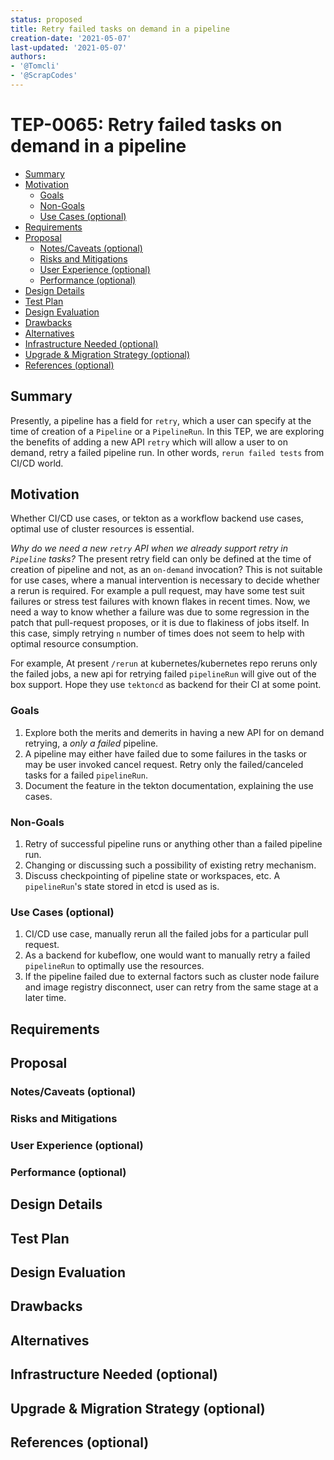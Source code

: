 ```yaml
---
status: proposed
title: Retry failed tasks on demand in a pipeline
creation-date: '2021-05-07'
last-updated: '2021-05-07'
authors:
- '@Tomcli'
- '@ScrapCodes'
---
```


# TEP-0065: Retry failed tasks on demand in a pipeline

<!-- toc -->
- [Summary](#summary)
- [Motivation](#motivation)
    - [Goals](#goals)
    - [Non-Goals](#non-goals)
    - [Use Cases (optional)](#use-cases-optional)
- [Requirements](#requirements)
- [Proposal](#proposal)
    - [Notes/Caveats (optional)](#notescaveats-optional)
    - [Risks and Mitigations](#risks-and-mitigations)
    - [User Experience (optional)](#user-experience-optional)
    - [Performance (optional)](#performance-optional)
- [Design Details](#design-details)
- [Test Plan](#test-plan)
- [Design Evaluation](#design-evaluation)
- [Drawbacks](#drawbacks)
- [Alternatives](#alternatives)
- [Infrastructure Needed (optional)](#infrastructure-needed-optional)
- [Upgrade &amp; Migration Strategy (optional)](#upgrade--migration-strategy-optional)
- [References (optional)](#references-optional)
<!-- /toc -->

## Summary

Presently, a pipeline has a field for `retry`, which a user can specify at the
time of creation of a `Pipeline` or a `PipelineRun`. In this TEP, we are
exploring the benefits of adding a new API `retry` which will allow a user to
on demand, retry a failed pipeline run. In other words, `rerun failed tests`
from CI/CD world.

## Motivation
Whether CI/CD use cases, or tekton as a workflow backend use cases, optimal use of
cluster resources is essential.

_Why do we need a new `retry` API when we already support retry in `Pipeline`
tasks?_ 
The present retry field can only be defined at the time of creation of pipeline
and not, as an `on-demand` invocation? This is not suitable for use cases, where
a manual intervention is necessary to decide whether a rerun is required. For 
example a pull request, may have some test suit failures or stress test failures
with known flakes in recent times. Now, we need a way to know whether a failure
was due to some regression in the patch that pull-request proposes, or it is due
to flakiness of jobs itself. In this case, simply retrying `n` number of times
does not seem to help with optimal resource consumption.

For example, At present `/rerun` at kubernetes/kubernetes repo reruns only
the failed jobs, a new api for retrying failed `pipelineRun` will give out
of the box support. Hope they use `tektoncd` as backend for their CI at some
point.

### Goals

1. Explore both the merits and demerits in having a new API for on demand
   retrying, a _only a failed_ pipeline.
2. A pipeline may either have failed due to some failures in the tasks or may
   be user invoked cancel request. Retry only the failed/canceled tasks for a
   failed `pipelineRun`.
3. Document the feature in the tekton documentation, explaining the use cases.

### Non-Goals

1. Retry of successful pipeline runs or anything other than a failed pipeline
   run.
2. Changing or discussing such a possibility of existing retry mechanism.
3. Discuss checkpointing of pipeline state or workspaces, etc. A `pipelineRun`'s
   state stored in etcd is used as is.
   
### Use Cases (optional)

1. CI/CD use case, manually rerun all the failed jobs for a particular pull 
   request.
2. As a backend for kubeflow, one would want to manually retry a failed 
   `pipelineRun` to optimally use the resources.
3. If the pipeline failed due to external factors such as cluster node
   failure and image registry disconnect, user can retry from the same
   stage at a later time.

## Requirements

<!--
Describe constraints on the solution that must be met. Examples might include
performance characteristics that must be met, specific edge cases that must
be handled, or user scenarios that will be affected and must be accomodated.
-->

## Proposal

<!--
This is where we get down to the specifics of what the proposal actually is.
This should have enough detail that reviewers can understand exactly what
you're proposing, but should not include things like API designs or
implementation.  The "Design Details" section below is for the real
nitty-gritty.
-->

### Notes/Caveats (optional)

<!--
What are the caveats to the proposal?
What are some important details that didn't come across above.
Go in to as much detail as necessary here.
This might be a good place to talk about core concepts and how they relate.
-->

### Risks and Mitigations

<!--
What are the risks of this proposal and how do we mitigate. Think broadly.
For example, consider both security and how this will impact the larger
kubernetes ecosystem.

How will security be reviewed and by whom?

How will UX be reviewed and by whom?

Consider including folks that also work outside the WGs or subproject.
-->

### User Experience (optional)

<!--
Consideration about the user experience. Depending on the area of change,
users may be task and pipeline editors, they may trigger task and pipeline
runs or they may be responsible for monitoring the execution of runs,
via CLI, dashboard or a monitoring system.

Consider including folks that also work on CLI and dashboard.
-->

### Performance (optional)

<!--
Consideration about performance.
What impact does this change have on the start-up time and execution time
of task and pipeline runs? What impact does it have on the resource footprint
of Tekton controllers as well as task and pipeline runs?

Consider which use cases are impacted by this change and what are their
performance requirements.
-->

## Design Details

<!--
This section should contain enough information that the specifics of your
change are understandable.  This may include API specs (though not always
required) or even code snippets.  If there's any ambiguity about HOW your
proposal will be implemented, this is the place to discuss them.

If it's helpful to include workflow diagrams or any other related images,
add them under "/teps/images/". It's upto the TEP author to choose the name
of the file, but general guidance is to include at least TEP number in the
file name, for example, "/teps/images/NNNN-workflow.jpg".
-->

## Test Plan

<!--
**Note:** *Not required until targeted at a release.*

Consider the following in developing a test plan for this enhancement:
- Will there be e2e and integration tests, in addition to unit tests?
- How will it be tested in isolation vs with other components?

No need to outline all of the test cases, just the general strategy.  Anything
that would count as tricky in the implementation and anything particularly
challenging to test should be called out.

All code is expected to have adequate tests (eventually with coverage
expectations).
-->

## Design Evaluation
<!--
How does this proposal affect the reusability, simplicity, flexibility 
and conformance of Tekton, as described in [design principles](https://github.com/tektoncd/community/blob/master/design-principles.md)
-->

## Drawbacks

<!--
Why should this TEP _not_ be implemented?
-->

## Alternatives

<!--
What other approaches did you consider and why did you rule them out?  These do
not need to be as detailed as the proposal, but should include enough
information to express the idea and why it was not acceptable.
-->
 
## Infrastructure Needed (optional)

<!--
Use this section if you need things from the project/SIG.  Examples include a
new subproject, repos requested, github details.  Listing these here allows a
SIG to get the process for these resources started right away.
-->

## Upgrade & Migration Strategy (optional)

<!--
Use this section to detail wether this feature needs an upgrade or
migration strategy. This is especially useful when we modify a
behavior or add a feature that may replace and deprecate a current one.
-->

## References (optional)

<!--
Use this section to add links to GitHub issues, other TEPs, design docs in Tekton
shared drive, examples, etc. This is useful to refer back to any other related links
to get more details.
-->
